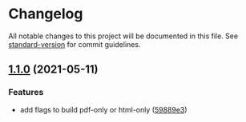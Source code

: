 # Changelog

All notable changes to this project will be documented in this file. See [standard-version](https://github.com/conventional-changelog/standard-version) for commit guidelines.

## [1.1.0](https://git.sr.ht/~nka/resume-pycli/log/v1.1.0) (2021-05-11)


### Features

* add flags to build pdf-only or html-only ([59889e3](https://git.sr.ht/~nka/resume-pycli/commit/59889e39283906cba5a5bdde5ed54e119446e3a0))

